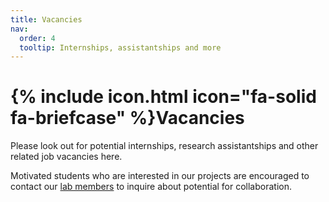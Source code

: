 ```yaml
---
title: Vacancies
nav:
  order: 4
  tooltip: Internships, assistantships and more
---
```


# {% include icon.html icon="fa-solid fa-briefcase" %}Vacancies

Please look out for potential internships, research assistantships and other related job vacancies here.

Motivated students who are interested in our projects are encouraged to contact our [lab members](/team) to inquire about potential for collaboration.
